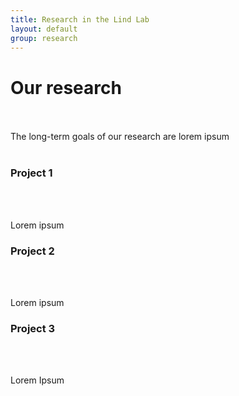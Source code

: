 ```yaml
---
title: Research in the Lind Lab
layout: default
group: research
---
```


<div class="row">

# Our research
<br>
<br>
The long-term goals of our research are lorem ipsum

<br>
<br>

</div>

<div class="row">

### Project 1
<br>
<br>
<div class="col-md-7 order-md-1">

Lorem ipsum

</div>
<div class="col-md-5 order-md-2 align-self-center">

<!-- <a href="http://www.ucsf.edu"><img class="inline-block navb-icon" src="/static/img/ucsf_logo_white.svg" alt="University of California, San Francisco (UCSF) logo"></a> -->

</div>
</div>
<div class="row">

### Project 2
<br>
<br>
<div class="col-md-7 order-md-2">

Lorem ipsum
</div>

<div class="col-md-5 order-md-1 align-self-center">

</div>
</div>
<div class="row">

### Project 3
<br>
<br>
<div class="col-md-7 order-md-1 ">

Lorem Ipsum
</div>

<div class="col-md-3 order-md-2 align-self-center">


</div>
</div>


